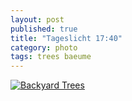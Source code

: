 ```yaml
---
layout: post
published: true
title: "Tageslicht 17:40"
category: photo
tags: trees baeume
---
```


[![Backyard Trees](http://41.media.tumblr.com/d7023b537e0fa86caeba58b8cbbae3f9/tumblr_njkxs2tJnr1rive1ro1_500.jpg)](http://dr3wh0.tumblr.com/post/110671891134/tageslicht-17-40 "View on Tumblr")
